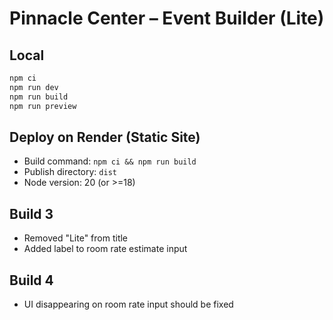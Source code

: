 # Pinnacle Center – Event Builder (Lite)

## Local
```bash
npm ci
npm run dev
npm run build
npm run preview
```

## Deploy on Render (Static Site)
- Build command: `npm ci && npm run build`
- Publish directory: `dist`
- Node version: 20 (or >=18)

## Build 3
- Removed "Lite" from title
- Added label to room rate estimate input

## Build 4
- UI disappearing on room rate input should be fixed